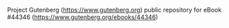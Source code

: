 Project Gutenberg (https://www.gutenberg.org) public repository for eBook #44346 (https://www.gutenberg.org/ebooks/44346)
